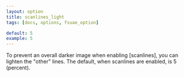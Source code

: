 ```yaml
---
layout: option
title: scanlines_light
tags: [docs, options, fsuae_option]

default: 5
example: 5
---
```


To prevent an overall darker image when enabling [scanlines], you can lighten
the "other" lines. The default, when scanlines are enabled, is 5 (percent).

